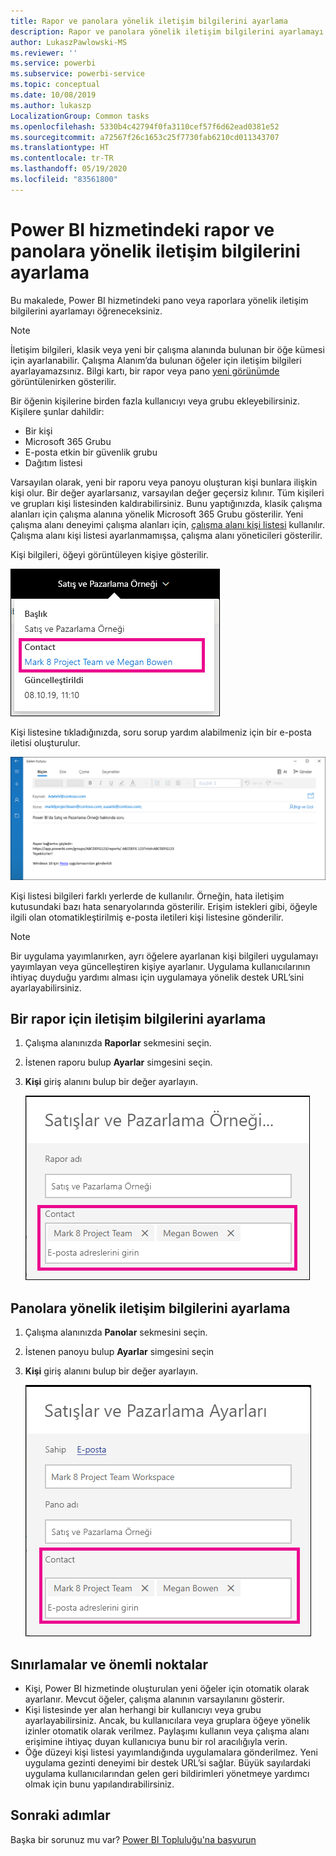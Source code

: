 ```yaml
---
title: Rapor ve panolara yönelik iletişim bilgilerini ayarlama
description: Rapor ve panolara yönelik iletişim bilgilerini ayarlamayı öğrenin.
author: LukaszPawlowski-MS
ms.reviewer: ''
ms.service: powerbi
ms.subservice: powerbi-service
ms.topic: conceptual
ms.date: 10/08/2019
ms.author: lukaszp
LocalizationGroup: Common tasks
ms.openlocfilehash: 5330b4c42794f0fa3110cef57f6d62ead0381e52
ms.sourcegitcommit: a72567f26c1653c25f7730fab6210cd011343707
ms.translationtype: HT
ms.contentlocale: tr-TR
ms.lasthandoff: 05/19/2020
ms.locfileid: "83561800"
---
```

# <a name="set-contact-information-for-reports-and-dashboards-in-the-power-bi-service"></a>Power BI hizmetindeki rapor ve panolara yönelik iletişim bilgilerini ayarlama
Bu makalede, Power BI hizmetindeki pano veya raporlara yönelik iletişim bilgilerini ayarlamayı öğreneceksiniz.

> [!NOTE]
> İletişim bilgileri, klasik veya yeni bir çalışma alanında bulunan bir öğe kümesi için ayarlanabilir. Çalışma Alanım’da bulunan öğeler için iletişim bilgileri ayarlayamazsınız. Bilgi kartı, bir rapor veya pano [yeni görünümde](../consumer/service-new-look.md) görüntülenirken gösterilir.

Bir öğenin kişilerine birden fazla kullanıcıyı veya grubu ekleyebilirsiniz. Kişilere şunlar dahildir:
* Bir kişi
* Microsoft 365 Grubu
* E-posta etkin bir güvenlik grubu
* Dağıtım listesi

Varsayılan olarak, yeni bir raporu veya panoyu oluşturan kişi bunlara ilişkin kişi olur. Bir değer ayarlarsanız, varsayılan değer geçersiz kılınır. Tüm kişileri ve grupları kişi listesinden kaldırabilirsiniz. Bunu yaptığınızda, klasik çalışma alanları için çalışma alanına yönelik Microsoft 365 Grubu gösterilir. Yeni çalışma alanı deneyimi çalışma alanları için, [çalışma alanı kişi listesi](../collaborate-share/service-create-the-new-workspaces.md#workspace-contact-list) kullanılır. Çalışma alanı kişi listesi ayarlanmamışsa, çalışma alanı yöneticileri gösterilir.

Kişi bilgileri, öğeyi görüntüleyen kişiye gösterilir. 

 ![hizmet raporu ilgili kişisi](media/service-item-contact/service-report-contact.png)

Kişi listesine tıkladığınızda, soru sorup yardım alabilmeniz için bir e-posta iletisi oluşturulur. 

 ![hizmet kişisinin e-posta adresi](media/service-item-contact/service-contact-email.png)
 
Kişi listesi bilgileri farklı yerlerde de kullanılır. Örneğin, hata iletişim kutusundaki bazı hata senaryolarında gösterilir. Erişim istekleri gibi, öğeyle ilgili olan otomatikleştirilmiş e-posta iletileri kişi listesine gönderilir. 

> [!NOTE]
> Bir uygulama yayımlanırken, ayrı öğelere ayarlanan kişi bilgileri uygulamayı yayımlayan veya güncelleştiren kişiye ayarlanır. Uygulama kullanıcılarının ihtiyaç duyduğu yardımı alması için uygulamaya yönelik destek URL’sini ayarlayabilirsiniz.

## <a name="set-contact-information-for-a-report"></a>Bir rapor için iletişim bilgilerini ayarlama
1. Çalışma alanınızda **Raporlar** sekmesini seçin.
2. İstenen raporu bulup **Ayarlar** simgesini seçin.
3. **Kişi** giriş alanını bulup bir değer ayarlayın.

     ![hizmet raporu ilgili kişisi ayarı](media/service-item-contact/service-report-contact-setting.png)

## <a name="set-contact-information-for-a-dashboard"></a>Panolara yönelik iletişim bilgilerini ayarlama
1. Çalışma alanınızda **Panolar** sekmesini seçin.
2. İstenen panoyu bulup **Ayarlar** simgesini seçin
3. **Kişi** giriş alanını bulup bir değer ayarlayın.

     ![hizmet panosu ilgili kişisi ayarı](media/service-item-contact/service-dashboard-contact-setting.png)

## <a name="limitations-and-considerations"></a>Sınırlamalar ve önemli noktalar
* Kişi, Power BI hizmetinde oluşturulan yeni öğeler için otomatik olarak ayarlanır. Mevcut öğeler, çalışma alanının varsayılanını gösterir.
* Kişi listesinde yer alan herhangi bir kullanıcıyı veya grubu ayarlayabilirsiniz. Ancak, bu kullanıcılara veya gruplara öğeye yönelik izinler otomatik olarak verilmez. Paylaşımı kullanın veya çalışma alanı erişimine ihtiyaç duyan kullanıcıya bunu bir rol aracılığıyla verin. 
* Öğe düzeyi kişi listesi yayımlandığında uygulamalara gönderilmez. Yeni uygulama gezinti deneyimi bir destek URL’si sağlar. Büyük sayılardaki uygulama kullanıcılarından gelen geri bildirimleri yönetmeye yardımcı olmak için bunu yapılandırabilirsiniz.


## <a name="next-steps"></a>Sonraki adımlar

Başka bir sorunuz mu var? [Power BI Topluluğu'na başvurun](https://community.powerbi.com/)
